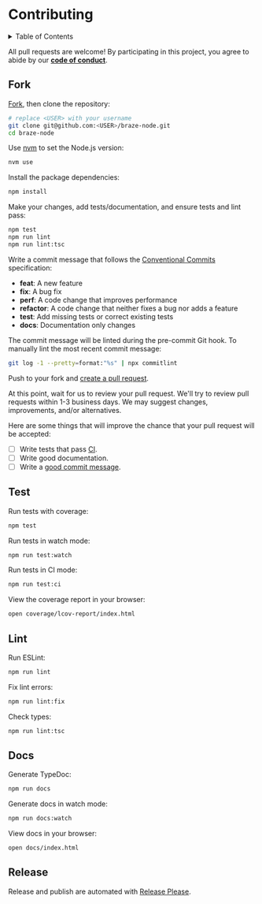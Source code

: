# Contributing

<details><summary>Table of Contents</summary><p>

- [Fork](#fork)
- [Test](#test)
- [Lint](#lint)
- [Docs](#docs)
- [Release](#release)

</p></details>

All pull requests are welcome! By participating in this project, you
agree to abide by our **[code of conduct]**.

[code of conduct]: https://github.com/braze-community/.github/blob/master/CODE_OF_CONDUCT.md

## Fork

[Fork], then clone the repository:

[fork]: https://github.com/braze-community/braze-node/fork

```sh
# replace <USER> with your username
git clone git@github.com:<USER>/braze-node.git
cd braze-node
```

Use [nvm](https://github.com/nvm-sh/nvm#intro) to set the Node.js version:

```sh
nvm use
```

Install the package dependencies:

```sh
npm install
```

Make your changes, add tests/documentation, and ensure tests and lint pass:

```sh
npm test
npm run lint
npm run lint:tsc
```

Write a commit message that follows the [Conventional Commits][commit] specification:

- **feat**: A new feature
- **fix**: A bug fix
- **perf**: A code change that improves performance
- **refactor**: A code change that neither fixes a bug nor adds a feature
- **test**: Add missing tests or correct existing tests
- **docs**: Documentation only changes

The commit message will be linted during the pre-commit Git hook.
To manually lint the most recent commit message:

```sh
git log -1 --pretty=format:"%s" | npx commitlint
```

Push to your fork and [create a pull request][pr].

[pr]: https://github.com/braze-community/braze-node/compare/

At this point, wait for us to review your pull request. We'll try to review pull requests within
1-3 business days. We may suggest changes, improvements, and/or alternatives.

Here are some things that will improve the chance that your pull request will be accepted:

- [ ] Write tests that pass [CI].
- [ ] Write good documentation.
- [ ] Write a [good commit message][commit].

[ci]: https://github.com/braze-community/braze-node/actions/workflows/build.yml
[commit]: https://github.com/angular/angular/blob/main/CONTRIBUTING.md#commit

## Test

Run tests with coverage:

```sh
npm test
```

Run tests in watch mode:

```sh
npm run test:watch
```

Run tests in CI mode:

```sh
npm run test:ci
```

View the coverage report in your browser:

```sh
open coverage/lcov-report/index.html
```

## Lint

Run ESLint:

```sh
npm run lint
```

Fix lint errors:

```sh
npm run lint:fix
```

Check types:

```sh
npm run lint:tsc
```

## Docs

Generate TypeDoc:

```sh
npm run docs
```

Generate docs in watch mode:

```sh
npm run docs:watch
```

View docs in your browser:

```sh
open docs/index.html
```

## Release

Release and publish are automated with [Release Please].

[release please]: https://github.com/googleapis/release-please#readme

